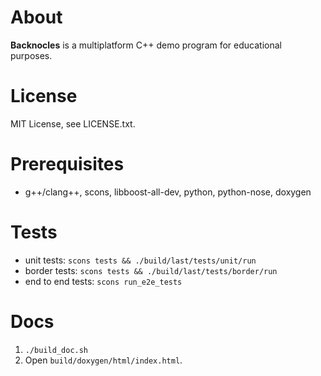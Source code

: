 # About

**Backnocles** is a multiplatform C++ demo program for educational purposes.

# License

MIT License, see LICENSE.txt.

# Prerequisites

- g++/clang++, scons, libboost-all-dev, python, python-nose, doxygen

# Tests

- unit tests: `scons tests && ./build/last/tests/unit/run`
- border tests: `scons tests && ./build/last/tests/border/run`
- end to end tests: `scons run_e2e_tests`

# Docs

1. `./build_doc.sh`
1. Open `build/doxygen/html/index.html`.
